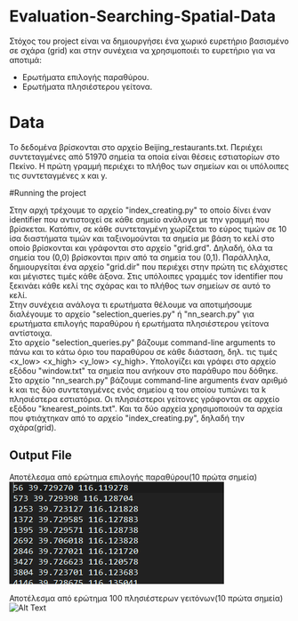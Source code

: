 # Evaluation-Searching-Spatial-Data

Στόχος του project είναι να δημιουργήσει ένα χωρικό ευρετήριο βασισμένο σε σχάρα
(grid) και στην συνέχεια να χρησιμοποιέι το ευρετήριο για να αποτιμά:
* Ερωτήματα επιλογής παραθύρου.
* Ερωτήματα πλησιέστερου γείτονα.

# Data

Το δεδομένα βρίσκονται στο αρχείο Beijing_restaurants.txt. Περιέχει
συντεταγμένες από 51970 σημεία τα οποία είναι θέσεις εστιατορίων στο Πεκίνο.
Η πρώτη γραμμή περιέχει το πλήθος των σημείων και οι υπόλοιπες τις συντεταγμένες
x και y.

#Running the project

Στην αρχή τρέχουμε το αρχείο "index_creating.py" το οποίο δίνει έναν identifier
που αντιστοιχεί σε κάθε σημείο ανάλογα με την γραμμή που βρίσκεται. Κατόπιν,
σε κάθε συντεταγμένη χωρίζεται το εύρος τιμών σε 10 ίσα διαστήματα τιμών και
ταξινομούνται τα σημεία με βάση το κελί στο οποίο βρίσκονται και γράφονται στο
αρχείο "grid.grd". Δηλαδή, όλα τα σημεία του (0,0) βρίσκονται πριν από τα σημεία
του (0,1). Παράλληλα, δημιουργείται ένα αρχείο "grid.dir" που περιέχει στην
πρώτη τις ελάχιστες και μέγιστες τιμές κάθε άξονα. Στις υπόλοιπες γραμμές τον
identifier που ξεκινάει κάθε κελί της σχάρας και το πλήθος των σημείων σε αυτό
το κελί.<br/>
Στην συνέχεια ανάλογα τι ερωτήματα θέλουμε να αποτιμήσουμε διαλέγουμε το αρχείο
"selection_queries.py" ή "nn_search.py" για ερωτήματα επιλογής παραθύρου ή
ερωτήματα πλησιέστερου γείτονα αντίστοιχα.<br/>
Στο αρχείο "selection_queries.py" βάζουμε command-line arguments το πάνω και το
κάτω όριο του παραθύρου σε κάθε διάσταση, δηλ. τις τιμές <x_low> <x_high> <y_low>
<y_high>. Υπολογίζει και γράφει στο αρχείο εξόδου "window.txt" τα σημεία που
ανήκουν στο παράθυρο που δόθηκε.<br/>
Στο αρχείο "nn_search.py" βάζουμε command-line arguments έναν αριθμό k και τις
δύο συντεταγμένες ενός σημείου q του οποίου τυπώνει τα k πλησιέστερα εστιατόρια.
Οι πλησιέστεροι γείτονες γράφονται σε αρχείο εξόδου "knearest_points.txt".
Και τα δύο αρχεία χρησιμοποιούν τα αρχεία που φτιάχτηκαν από το αρχείο
"index_creating.py", δηλαδή την σχάρα(grid).

## Output File

Αποτέλεσμα από ερώτημα επιλογής παραθύρου(10 πρώτα σημεία)<br/>
![Alt Text](/output/window_result_10_first.png)

Αποτέλεσμα από ερώτημα 100 πλησιέστερων γειτόνων(10 πρώτα σημεία)<br/>
![Alt Text](/output/100_nearest_searh_result_10_first.png)
